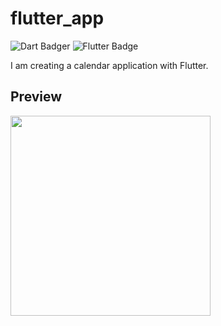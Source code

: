 # flutter_app

<!-- Shields.io -->
<!-- ![Source Code Size](https://img.shields.io/github/languages/code-size/puchimilk/flutter_app) -->
![Dart Badger](https://img.shields.io/badge/-Dart-0175C2?logo=dart&logoColor=white&style=flat)
![Flutter Badge](https://img.shields.io/badge/-Flutter-02569B?logo=flutter&logoColor=white&style=flat)

I am creating a calendar application with Flutter.

## Preview

<img src="https://user-images.githubusercontent.com/50408066/145006584-ecb67036-96ab-4b09-8af2-219d81f181eb.png" width="320px">
